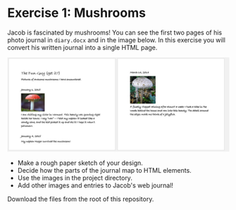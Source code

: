 # Exercise 1: Mushrooms

Jacob is fascinated by mushrooms! You can see the first two pages of his photo 
journal in ```diary.docx``` and in the image below. In this exercise you 
will convert his written journal into a single HTML page.

![](https://github.com/topherCantrell/class-HTMLCSS/blob/master/Exercise1/art/diary.jpg)

*  Make a rough paper sketch of your design.
*  Decide how the parts of the journal map to HTML elements.
*  Use the images in the project directory.
*  Add other images and entries to Jacob's web journal!

Download the files from the root of this repository.



